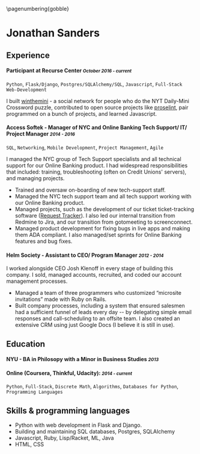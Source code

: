 \pagenumbering{gobble}

# Jonathan Sanders

## Experience


#### Participant at Recurse Center  <small>*October 2016 - current*</small>
`Python`, `Flask/Django`, `Postgres/SQLAlchemy/SQL`, `Javascript`, `Full-Stack Web-Development`

I built [winthemini](https://github.com/j10sanders/crossword) - a social network for people who do the NYT Daily-Mini Crossword puzzle, contributed to open source projects like [proselint](http://proselint.com/), pair programmed on a bunch of projects, and learned Javascript. 



#### Access Softek - Manager of NYC and Online Banking Tech Support/ IT/ Project Manager <small>*2014 - 2016*</small>

`SQL`, `Networking`, `Mobile Development`, `Project Management`, `Agile`

I managed the NYC group of Tech Support specialists and all technical support for our Online Banking product. I had widespread responsibilities that included: training, troubleshooting (often on Credit Unions' servers), and managing projects.

- Trained and oversaw on-boarding of new tech-support staff.
- Managed the NYC tech support team and all tech support working with our Online Banking product.
- Managed projects, such as the development of our ticket ticket-tracking software ([Request Tracker](https://bestpractical.com/request-tracker)).  I also led our internal transition from Redmine to Jira, and our transition from gotomeeting to screenconnect.
- Managed product development for fixing bugs in live apps and making them ADA compliant.  I also managed/set sprints for Online Banking features and bug fixes.


#### Helm Society - Assistant to CEO/ Program Manager <small>*2012 - 2014*</small>


I worked alongside CEO Josh Klenoff in every stage of building this company.  I sold, managed accounts, recruited, and coded our account management processes.

- Managed a team of three programmers who customized “microsite invitations” made with Ruby on Rails.
- Built company processes, including a system that ensured salesmen had a sufficient funnel of leads every day -- by delegating simple email responses and call-scheduling to an offsite team.  I also created an extensive CRM using just Google Docs (I believe it is still in use).



## Education

#### NYU - BA in Philosopy with a Minor in Business Studies  <small>*2013*</small>

#### Online (Coursera, Thinkful, Udacity): <small>*2014 - current*</small>
`Python`, `Full-Stack`, `Discrete Math`, `Algorithms`, `Databases for Python`, `Programming Languages`


## Skills & programming languages

- Python with web development in Flask and Django.
- Building and maintaining SQL databases, Postgres, SQLAlchemy
- Javascript, Ruby, Lisp/Racket, ML, Java
- HTML, CSS

